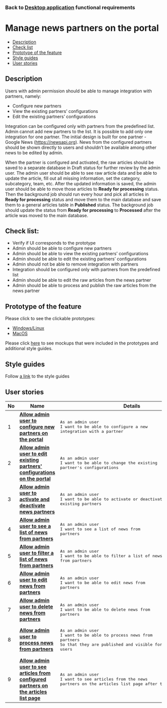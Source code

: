### Back to [Desktop application](/sports_hub_portal/desktop_application_features/desktop_application_features_list/README.md) functional requirements

# Manage news partners on the portal

- [Description](#description)
- [Check list](#check-list)
- [Prototype of the feature](#prototype-of-the-feature)
- [Style guides](#style-guides)
- [User stories](#user-stories)

## Description

Users with admin permission should be able to manage integration with partners, namely:
  - Сonfigure new partners
  - View the existing partners’ configurations
  - Edit the existing partners’ configurations

Integration can be configured only with partners from the predefined list.
Admin cannot add new partners to the list. It is possible to add only one integration for one partner. The initial design is built for one partner - Google News (https://newsapi.org). News from the configured partners should be shown directly to users and shouldn’t be available among other news to be edited by admin.

When the partner is configured and activated, the raw articles should be saved to a separate database in Draft status for further review by the admin user. The admin user should be able to see raw article data and be able to update the article, fill out all missing information, set the category, subcategory, team, etc. After the updated information is saved, the admin user should be able to move those articles to <b>Ready for processing</b> status. Then the background job should run every hour and pick all articles in <b>Ready for processing</b> status and move them to the main database and save them to a general articles table in <b>Published</b> status. The background job should update the status from <b>Ready for processing</b> to <b>Processed</b> after the article was moved to the main database.

## Check list:

  - Verify if UI corresponds to the prototype
  - Admin should be able to configure new partners
  - Admin should be able to view the existing partners’ configurations
  - Admin should be able to edit the existing partners’ configurations
  - Admin should not be able to remove integration with partners
  - Integration should be configured only with partners from the predefined list
  - Admin should be able to edit the raw articles from the news partner
  - Admin should be able to process and publish the raw articles from the news partner

## Prototype of the feature

Please click to see the clickable prototypes:
  - [Windows/Linux](https://www.figma.com/proto/1qLqtsJe4qveOaGHay8syy/Manage-News-Partners?page-id=7915%3A851&node-id=7915%3A2024&viewport=266%2C48%2C0.11&scaling=min-zoom&starting-point-node-id=7915%3A2024)
  - [MacOS](https://www.figma.com/proto/1qLqtsJe4qveOaGHay8syy/Manage-News-Partners?page-id=0%3A1073&node-id=0%3A2221&viewport=266%2C48%2C0.03&scaling=scale-down&starting-point-node-id=0%3A2221)

Please click [here](https://www.figma.com/file/1qLqtsJe4qveOaGHay8syy/Manage-News-Partners?node-id=0%3A1073) to see mockups that were included in the prototypes and additional style guides.

## Style guides

Follow [a link](https://www.figma.com/proto/0zkkf5WC77OSpvyD6YXpFE/Style-guides?page-id=0%3A1&node-id=19%3A5368&viewport=266%2C48%2C0.54&scaling=min-zoom&starting-point-node-id=19%3A5368) to the style guides

## User stories

No           |      Name     |   Details
------------ | ------------- | -------------
1 |[**Allow admin user to configure new partners on the portal**](/sports_hub_portal/desktop_application_features/manage_news_partners/user_stories/configure_new_partner/README.md)|<pre>As an admin user<br>I want to be able to configure a new integration with a partner</pre>
2 |[**Allow admin user to edit existing partners' configurations on the portal**](/sports_hub_portal/desktop_application_features/manage_news_partners/user_stories/edit_existing_partners_configurations/README.md)|<pre>As an admin user<br>I want to be able to change the existing partner's configurations</pre>
3 |[**Allow admin user to activate and deactivate news partners**](/sports_hub_portal/desktop_application_features/manage_news_partners/user_stories/activate_deactivate_partner/README.md)|<pre>As an admin user<br>I want to be able to activate or deactivate existing partners</pre>
4 |[**Allow admin user to see a list of news from partners**](/sports_hub_portal/desktop_application_features/manage_news_partners/user_stories/partner_news_list/README.md)|<pre>As an admin user<br>I want to see a list of news from partners</pre>
5 |[**Allow admin user to filter a list of news from partners**](/sports_hub_portal/desktop_application_features/manage_news_partners/user_stories/filter_partner_news_list/README.md)|<pre>As an admin user<br>I want to be able to filter a list of news from partners</pre>
6 |[**Allow admin user to edit news from partners**](/sports_hub_portal/desktop_application_features/manage_news_partners/user_stories/edit_articles_from_news_partners/README.md)|<pre>As an admin user<br>I want to be able to edit news from partners</pre>
7 |[**Allow admin user to delete news from partners**](/sports_hub_portal/desktop_application_features/manage_news_partners/user_stories/delete_articles_from_news_partners/README.md)|<pre>As an admin user<br>I want to be able to delete news from partners</pre>
8 |[**Allow admin user to process news from partners**](/sports_hub_portal/desktop_application_features/manage_news_partners/user_stories/process_news_partner_article/README.md)|<pre>As an admin user<br>I want to be able to process news from partners<br>So that they are published and visible for the site users</pre>
9 |[**Allow admin user to see articles from configured partners on the articles list page**](/sports_hub_portal/desktop_application_features/manage_news_partners/user_stories/partners_news_admin_editability/README.md)|<pre>As an admin user<br>I want to see articles from the news partners on the articles list page after they are processed</pre>

